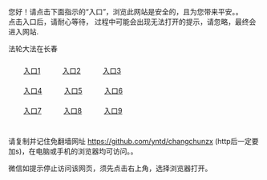 您好！请点击下面指示的“入口”，浏览此网站是安全的，且为您带来平安。。 <br/>
点击入口后，请耐心等待， 过程中可能会出现无法打开的提示，请忽略，最终会进入网站. </br>

法轮大法在长春<br/>
<div style="padding:10px"><a style="margin:20px" target="_blank" href="https://d376q0490v0e0g.cloudfront.net/2Qpsp?lzvbz" id="ccLink1" rel="nofollow">入口1</a> <a target="_blank" style="margin:20px" href="https://d3jc9wspmj0t5c.cloudfront.net/2Qpsp?vuvdtsib" id="ccLink2" rel="nofollow">入口2</a> <a style="margin:20px" target="_blank" href="https://d20dc8t4l27li4.cloudfront.net/2Qpsp?mbdeqcs" id="ccLink3" rel="nofollow">入口3</a></div>

<div style="padding:10px" ><a style="margin:20px" target="_blank" href="https://d376q0490v0e0g.cloudfront.net/2Qpsp?lzvbz" id="ccLink4" rel="nofollow">入口4</a> <a style="margin:20px" href="https://d3jc9wspmj0t5c.cloudfront.net/2Qpsp?vuvdtsib" target="_blank" id="ccLink5" rel="nofollow">入口5</a> <a style="margin:20px" href="https://d20dc8t4l27li4.cloudfront.net/2Qpsp?mbdeqcs" target="_blank" id="ccLink6" rel="nofollow">入口6</a></div>

<div style="padding:10px"><a style="margin:20px" target="_blank" href="https://d376q0490v0e0g.cloudfront.net/2Qpsp?lzvbz" id="ccLink7" rel="nofollow">入口7</a> <a style="margin:20px" href="https://d3jc9wspmj0t5c.cloudfront.net/2Qpsp?vuvdtsib" target="_blank" id="ccLink8" rel="nofollow">入口8</a> <a style="margin:20px" target="_blank" href="https://d20dc8t4l27li4.cloudfront.net/2Qpsp?mbdeqcs" id="ccLink9" rel="nofollow">入口9</a></div>

<br/>



请复制并记住免翻墙网址 https://github.com/yntd/changchunzx (http后一定要加s)，在电脑或手机的浏览器均可访问。。<br/>

微信如提示停止访问该网页，须先点击右上角，选择浏览器打开。
